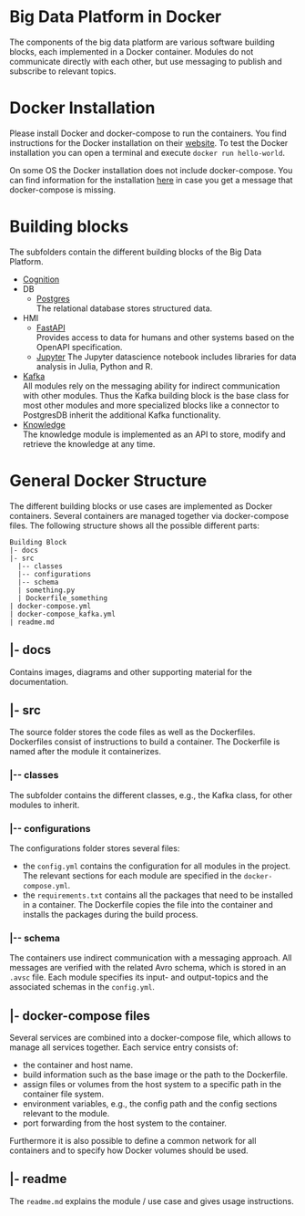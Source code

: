 # Big Data Platform in Docker
The components of the big data platform are various software building blocks, each implemented in a Docker container.
Modules do not communicate directly with each other, but use messaging to publish and subscribe to relevant topics.

# Docker Installation
Please install Docker and docker-compose to run the containers.
You find instructions for the Docker installation on their [website](https://docs.docker.com/get-docker/). 
To test the Docker installation you can open a terminal and execute `docker run hello-world`.

On some OS the Docker installation does not include docker-compose. You can find information for the installation [here](https://docs.docker.com/compose/install/)  in case you get a message that docker-compose is missing.

# Building blocks
The subfolders contain the different building blocks of the Big Data Platform. 
- [Cognition](Cognition/readme.md)
- DB
  - [Postgres](DB/Postgres/readme.md)\
  The relational database stores structured data. 
- HMI
  - [FastAPI](HMI/FastAPI/readme.md)\
  Provides access to data for humans and other systems based on the OpenAPI specification.
  - [Jupyter](HMI/Jupyter/readme.md)
  The Jupyter datascience notebook includes libraries for data analysis in Julia, Python and R.
- [Kafka](Kafka/readme.md)\
All modules rely on the messaging ability for indirect communication with other modules.
Thus the Kafka building block is the base class for most other modules and more specialized blocks like a connector to PostgresDB inherit the additional Kafka functionality.
- [Knowledge](Knowledge/readme.md)\
The knowledge module is implemented as an API to store, modify and retrieve the knowledge at any time.

# General Docker Structure
The different building blocks or use cases are implemented as Docker containers.
Several containers are managed together via docker-compose files.
The following structure shows all the possible different parts:

```
Building Block
|- docs
|- src
  |-- classes
  |-- configurations
  |-- schema
  | something.py
  | Dockerfile_something
| docker-compose.yml
| docker-compose_kafka.yml
| readme.md
```

## |- docs
Contains images, diagrams and other supporting material for the documentation.
## |- src
The source folder stores the code files as well as the Dockerfiles.
Dockerfiles consist of instructions to build a container. 
The Dockerfile is named after the module it containerizes. 
### |-- classes
The subfolder contains the different classes, e.g., the Kafka class, for other modules to inherit.
### |-- configurations
The configurations folder stores several files:
- the `config.yml` contains the configuration for all modules in the project. 
The relevant sections for each module are specified in the `docker-compose.yml`.
- the `requirements.txt` contains all the packages that need to be installed in a container. 
The Dockerfile copies the file into the container and installs the packages during the build process.
### |-- schema
The containers use indirect communication with a messaging approach.
All messages are verified with the related Avro schema, which is stored in an `.avsc` file.
Each module specifies its input- and output-topics and the associated schemas in the `config.yml`.
## |- docker-compose files
Several services are combined into a docker-compose file, which allows to manage all services together.
Each service entry consists of:
- the container and host name.
- build information such as the base image or the path to the Dockerfile.
- assign files or volumes from the host system to a specific path in the container file system.
- environment variables, e.g., the config path and the config sections relevant to the module. 
- port forwarding from the host system to the container.

Furthermore it is also possible to define a common network for all containers and to specify how Docker volumes should be used. 

## |- readme
The `readme.md` explains the module / use case and gives usage instructions. 
